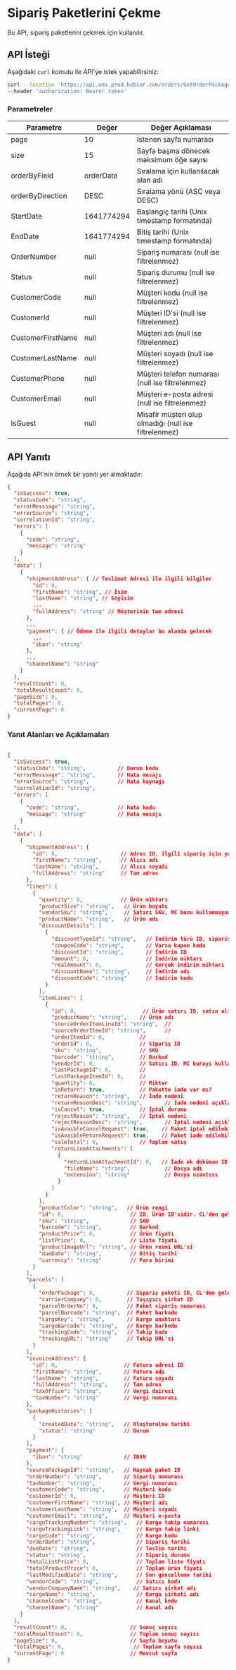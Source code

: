 # Sipariş Paketlerini Çekme

Bu API, sipariş paketlerini çekmek için kullanılır.

## API İsteği

Aşağıdaki `curl` komutu ile API'ye istek yapabilirsiniz:

```bash
curl --location 'https://api.oms.prod.hebiar.com/orders/GetOrderPackages?page=0&size=15&orderByField=orderDate&orderByDirection=DESC&StartDate=1704099392000&EndDate=null&OrderNumber=&Status=&CustomerCode=null&CustomerId=null&CustomerFirstName=null&CustomerLastName=null&CustomerPhone=&CustomerEmail=&IsGuest=null' \
--header 'authorization: Bearer token'
```

### Parametreler

| Parametre          | Değer                       | Değer Açıklaması                                       |
| ------------------ | --------------------------- | -------------------------------------------------------|
| page               | 10                          | İstenen sayfa numarası                                 |
| size               | 15                          | Sayfa başına dönecek maksimum öğe sayısı               |
| orderByField       | orderDate                   | Sıralama için kullanılacak alan adı                    |
| orderByDirection   | DESC                        | Sıralama yönü (ASC veya DESC)                          |
| StartDate          | 1641774294                  | Başlangıç tarihi (Unix timestamp formatında)           |
| EndDate            | 1641774294                  | Bitiş tarihi (Unix timestamp formatında)               |
| OrderNumber        | null                        | Sipariş numarası (null ise filtrelenmez)               |
| Status             | null                        | Sipariş durumu (null ise filtrelenmez)                 |
| CustomerCode       | null                        | Müşteri kodu (null ise filtrelenmez)                   |
| CustomerId         | null                        | Müşteri ID'si (null ise filtrelenmez)                  |
| CustomerFirstName  | null                        | Müşteri adı (null ise filtrelenmez)                    |
| CustomerLastName   | null                        | Müşteri soyadı (null ise filtrelenmez)                 |
| CustomerPhone      | null                        | Müşteri telefon numarası (null ise filtrelenmez)       |
| CustomerEmail      | null                        | Müşteri e-posta adresi (null ise filtrelenmez)         |
| IsGuest            | null                        | Misafir müşteri olup olmadığı (null ise filtrelenmez)  |


## API Yanıtı

Aşağıda API'nin örnek bir yanıtı yer almaktadır:

```json
{
  "isSuccess": true,
  "statusCode": "string",
  "errorMesssage": "string",
  "errorSource": "string",
  "correlationId": "string",
  "errors": [
    {
      "code": "string",
      "message": "string"
    }
  ],
  "data": [
    {
      "shipmentAddress": { // Teslimat Adresi ile ilgili bilgiler
        "id": 0,
        "firstName": "string", // İsim
        "lastName": "string", // Soyisim
        ...
        "fullAddress": "string" // Müşterinin tam adresi
      },
      ...
      "payment": { // Ödeme ile ilgili detaylar bu alanda gelecek
        ...
        "iban": "string"
      },
      ...
      "channelName": "string"
    }
  ],
  "resultCount": 0,
  "totalResultCount": 0,
  "pageSize": 0,
  "totalPages": 0,
  "currentPage": 0
}
```

### Yanıt Alanları ve Açıklamaları

```json

{
  "isSuccess": true,
  "statusCode": "string",          // Durum kodu
  "errorMesssage": "string",       // Hata mesajı
  "errorSource": "string",         // Hata kaynağı
  "correlationId": "string",       
  "errors": [
    {
      "code": "string",            // Hata kodu
      "message": "string"          // Hata mesajı
    }
  ],
  "data": [
    {
      "shipmentAddress": {
        "id": 0,                    // Adres ID, ilgili sipariş için yaratılmış olan adresin ID'sidir. CL'den gelecektir. 
        "firstName": "string",      // Alıcı adı
        "lastName": "string",       // Alıcı soyadı
        "fullAddress": "string"     // Tam adres
      },
      "lines": [
        {
          "quantity": 0,            // Ürün miktarı
          "productSize": "string",   // Ürün boyutu
          "vendorSku": "string",     // Satıcı SKU, MC bunu kullanmayacaktır. 
          "productName": "string",   // Ürün adı
          "discountDetails": [
            {
              "discountTypeId": "string",   // İndirim türü ID, siparişte indirim varsa uygulanan indirim tipinin ID'sini belirtir. 
              "couponCode": "string",       // Varsa kupon kodu
              "discountId": "string",       // İndirim ID
              "amount": 0,                  // İndirim miktarı
              "realAmount": 0,              // Gerçek indirim miktarı
              "discountName": "string",     // İndirim adı
              "discountCode": "string"      // İndirim kodu
            }
          ],
          "itemLines": [ 
            {
              "id": 0,                     // Ürün satırı ID, satın alınan ürünün id'sidir, CL'den gelecektir. 
              "productName": "string",    // Ürün adı
              "sourceOrderItemLineId": "string",  // 
              "sourceOrderItemId": "string",      // 
              "orderItemId": 0,           // 
              "orderId": 0,               // Sipariş ID
              "sku": "string",            // SKU
              "barcode": "string",        // Barkod
              "vendorId": 0,              // Satıcı ID, MC burayı kullanmayacak
              "lastPackageId": 0,         // 
              "lastPackageItemId": 0,     // 
              "quantity": 0,              // Miktar
              "isReturn": true,           // Pakette iade var mı?
              "returnReason": "string",   // İade nedeni
              "returnReasonDesc": "string",       // İade nedeni açıklaması
              "isCancel": true,           // İptal durumu
              "rejectReason": "string",   // İptal nedeni
              "rejectReasonDesc": "string",       // İptal nedeni açıklaması
              "isAvaibleCancelRequest": true,    // Paket iptal edilebilir mi?
              "isAvaibleReturnRequest": true,    // Paket iade edilebilir mi?
              "saleTotal": 0,             // Toplam satış
              "returnLineAttachments": [
                {
                  "returnLineAttachmentId": 0,   // İade ek doküman ID
                  "fileName": "string",           // Dosya adı
                  "extension": "string"           // Dosya uzantısı
                }
              ]
            }
          ],
          "productColor": "string",   // Ürün rengi
          "id": 0,                     // ID, Ürün ID'sidir. CL'den gelecek. 
          "sku": "string",             // SKU
          "barcode": "string",         // Barkod
          "productPrice": 0,           // Ürün fiyatı
          "listPrice": 0,              // Liste fiyatı
          "productImageUrl": "string", // Ürün resmi URL'si
          "dueDate": "string",         // Bitiş tarihi
          "currency": "string"         // Para birimi
        }
      ],
      "parcels": [
        {
          "orderPackage": 0,          // Sipariş paketi ID, CL'den gelecek.
          "carrierCompany": 0,        // Taşıyıcı şirket ID
          "parcelOrderNo": 0,         // Paket sipariş numarası
          "parcelBarcode": "string",  // Paket barkodu
          "cargoKey": "string",       // Kargo anahtarı
          "cargoBarcode": "string",   // Kargo barkodu
          "trackingCode": "string",   // Takip kodu
          "trackingURL": "string"     // Takip URL'si
        }
      ],
      "invoiceAddress": {
        "id": 0,                     // Fatura adresi ID
        "firstName": "string",       // Fatura adı
        "lastName": "string",        // Fatura soyadı
        "fullAddress": "string",     // Tam adres
        "taxOffice": "string",       // Vergi dairesi
        "taxNumber": "string"        // Vergi numarası
      },
      "packageHistories": [
        {
          "createdDate": "string",   // Oluşturulma tarihi
          "status": "string"         // Durum
        }
      ],
      "payment": {
        "iban": "string"             // IBAN
      },
      "sourcePackageId": "string",   // Kaynak paket ID
      "orderNumber": "string",       // Sipariş numarası
      "taxNumber": "string",         // Vergi numarası
      "customerCode": "string",      // Müşteri kodu
      "customerId": 0,               // Müşteri ID
      "customerFirstName": "string", // Müşteri adı
      "customerLastName": "string",  // Müşteri soyadı
      "customerEmail": "string",     // Müşteri e-posta
      "cargoTrackingNumber": "string",   // Kargo takip numarası
      "cargoTrackingLink": "string",     // Kargo takip linki
      "cargoCode": "string",             // Kargo kodu
      "orderDate": "string",             // Sipariş tarihi
      "dueDate": "string",               // Teslim tarihi
      "status": "string",                // Sipariş durumu
      "totalListPrice": 0,               // Toplam liste fiyatı
      "totalProductPrice": 0,            // Toplam ürün fiyatı
      "lastModifiedDate": "string",      // Son güncelleme tarihi
      "vendorCode": "string",            // Satıcı kodu
      "vendorCompanyName": "string",    // Satıcı şirket adı
      "cargoName": "string",             // Kargo şirketi adı
      "channelCode": "string",           // Kanal kodu
      "channelName": "string"            // Kanal adı
    }
  ],
  "resultCount": 0,                    // Sonuç sayısı
  "totalResultCount": 0,               // Toplam sonuç sayısı
  "pageSize": 0,                       // Sayfa boyutu
  "totalPages": 0,                      // Toplam sayfa sayısı
  "currentPage": 0                     // Mevcut sayfa
}
```
